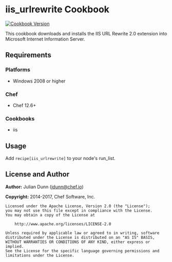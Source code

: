 # iis_urlrewrite Cookbook

[![Cookbook Version](https://img.shields.io/cookbook/v/iis_urlrewrite.svg)](https://supermarket.chef.io/cookbooks/iis_urlrewrite)

This cookbook downloads and installs the IIS URL Rewrite 2.0 extension into Microsoft Internet Information Server.

## Requirements

### Platforms

- Windows 2008 or higher

### Chef

- Chef 12.6+

### Cookbooks

- iis

## Usage

Add `recipe[iis_urlrewrite]` to your node's run_list.

## License and Author


**Author:** Julian Dunn ([jdunn@chef.io](mailto:jdunn@chef.io))

**Copyright:** 2014-2017, Chef Software, Inc.

```
Licensed under the Apache License, Version 2.0 (the "License");
you may not use this file except in compliance with the License.
You may obtain a copy of the License at

    http://www.apache.org/licenses/LICENSE-2.0

Unless required by applicable law or agreed to in writing, software
distributed under the License is distributed on an "AS IS" BASIS,
WITHOUT WARRANTIES OR CONDITIONS OF ANY KIND, either express or implied.
See the License for the specific language governing permissions and
limitations under the License.
```
